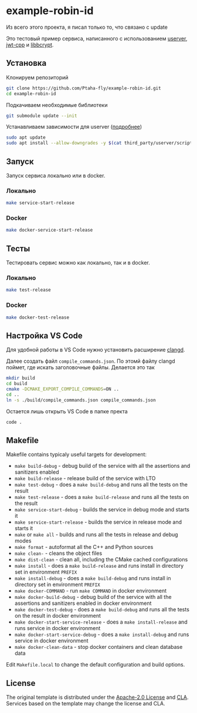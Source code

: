 # example-robin-id
Из всего этого проекта, я писал только то, что связано с update

Это тестовый пример сервиса, написанного с использованием [userver](https://github.com/userver-framework/userver), [jwt-cpp](https://github.com/Thalhammer/jwt-cpp) и [libbcrypt](https://github.com/trusch/libbcrypt).

## Установка

Клонируем репозиторий
```bash
git clone https://github.com/Ptaha-fly/example-robin-id.git
cd example-robin-id
```

Подкачиваем необходимые библиотеки
```bash
git submodule update --init
```

Устанавливаем зависимости для userver ([подробнее](https://userver.tech/de/dab/md_en_2userver_2build_2build.html))
```bash
sudo apt update
sudo apt install --allow-downgrades -y $(cat third_party/userver/scripts/docs/en/deps/ubuntu-22.04.md | tr '\n' ' ')
```
## Запуск

Запуск сервиса локально или в docker.

### Локально
```bash
make service-start-release
```
### Docker
```bash
make docker-service-start-release
```
## Тесты

Тестировать сервис можно как локально, так и в docker.

### Локально
```bash
make test-release
```
### Docker
```bash
make docker-test-release
```
## Настройка VS Code

Для удобной работы в VS Code нужно установить расширение [clangd](https://marketplace.visualstudio.com/items?itemName=llvm-vs-code-extensions.vscode-clangd).

Далее создать файл `compile_commands.json`. По этомй файлу clangd поймет, где искать заголовочные файлы. Делается это так
```bash
mkdir build
cd build
cmake -DCMAKE_EXPORT_COMPILE_COMMANDS=ON ..
cd ..
ln -s ./build/compile_commands.json compile_commands.json
```

Остается лишь открыть VS Code в папке пректа
```bash
code .
```

## Makefile

Makefile contains typicaly useful targets for development:

* `make build-debug` - debug build of the service with all the assertions and sanitizers enabled
* `make build-release` - release build of the service with LTO
* `make test-debug` - does a `make build-debug` and runs all the tests on the result
* `make test-release` - does a `make build-release` and runs all the tests on the result
* `make service-start-debug` - builds the service in debug mode and starts it
* `make service-start-release` - builds the service in release mode and starts it
* `make` or `make all` - builds and runs all the tests in release and debug modes
* `make format` - autoformat all the C++ and Python sources
* `make clean-` - cleans the object files
* `make dist-clean` - clean all, including the CMake cached configurations
* `make install` - does a `make build-release` and runs install in directory set in environment `PREFIX`
* `make install-debug` - does a `make build-debug` and runs install in directory set in environment `PREFIX`
* `make docker-COMMAND` - run `make COMMAND` in docker environment
* `make docker-build-debug` - debug build of the service with all the assertions and sanitizers enabled in docker environment
* `make docker-test-debug` - does a `make build-debug` and runs all the tests on the result in docker environment
* `make docker-start-service-release` - does a `make install-release` and runs service in docker environment
* `make docker-start-service-debug` - does a `make install-debug` and runs service in docker environment
* `make docker-clean-data` - stop docker containers and clean database data

Edit `Makefile.local` to change the default configuration and build options.


## License

The original template is distributed under the [Apache-2.0 License](https://github.com/userver-framework/userver/blob/develop/LICENSE)
and [CLA](https://github.com/userver-framework/userver/blob/develop/CONTRIBUTING.md). Services based on the template may change
the license and CLA.
